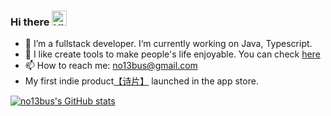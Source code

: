 ### Hi there <img src='https://qpluspicture.oss-cn-beijing.aliyuncs.com/6LjjQA/Hi.gif' alt='Hi' width="24"/>


- 🔭 I’m a fullstack developer. I‘m currently working on Java, Typescript. 
- 🔨 I like create tools to make people's life enjoyable. You can check [here](https://bento.me/danieljia)
- 📫 How to reach me: no13bus@gmail.com
- My first indie product[【诗片】](https://apps.apple.com/us/app/id1672208469) launched in the app store. 



[![no13bus's GitHub stats](https://github-readme-stats-dcrt.vercel.app/api?username=no13bus)](https://github.com/no13bus/github-readme-stats)
